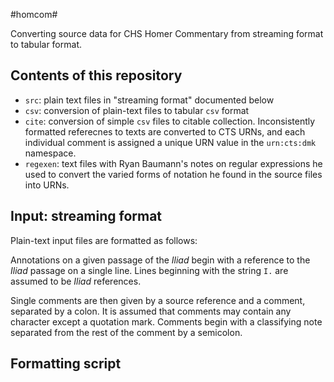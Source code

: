 #homcom#

Converting source data for CHS Homer Commentary from streaming format to tabular format. 



## Contents of this repository ##

- `src`: plain text files in "streaming format" documented below
- `csv`: conversion of plain-text files to tabular `csv` format
- `cite`: conversion of simple `csv` files to citable collection. Inconsistently formatted referecnes to texts are converted to CTS URNs, and each individual comment is assigned a unique URN value in the `urn:cts:dmk` namespace.
- `regexen`: text files with Ryan Baumann's notes on regular expressions he used to convert the varied forms of notation he found in the source files into URNs.


## Input: streaming format ##

Plain-text input files are formatted as follows:

Annotations on a given passage of the *Iliad* begin with a reference to the *Iliad* passage on a single line.  Lines beginning with the string `I.` are assumed to be *Iliad* references.

Single comments are then given by a source reference and a comment, separated by a colon.  It is assumed that comments may contain any character except a quotation mark.  Comments begin with a classifying note separated from the rest of the comment by a semicolon.


## Formatting script ##


